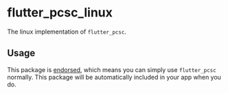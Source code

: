 # flutter_pcsc_linux

The linux implementation of `flutter_pcsc`.

## Usage

This package is [endorsed][2], which means you can simply use `flutter_pcsc`
normally. This package will be automatically included in your app when you do.

[2]: https://flutter.dev/docs/development/packages-and-plugins/developing-packages#endorsed-federated-plugin